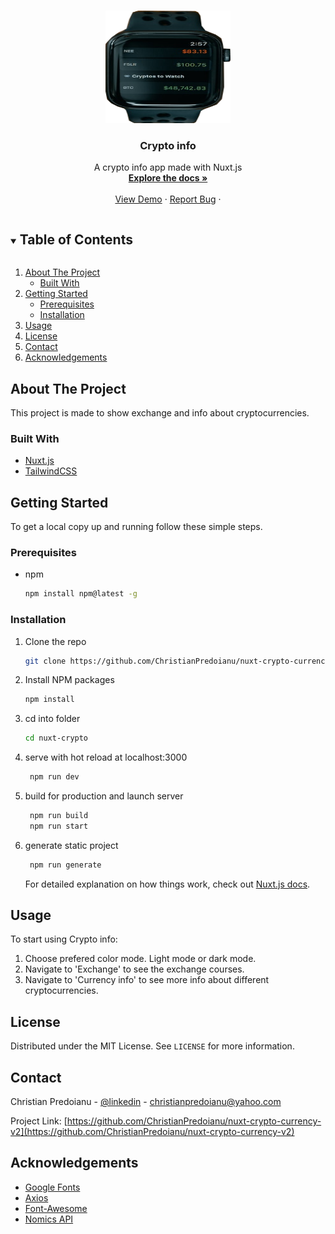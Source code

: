 
<!-- PROJECT LOGO -->
<br />
<p align="center">
  <a href="https://github.com/ChristianPredoianu/nuxt-crypto-currency-v2">
    <img src="assets/images/watch.png" alt="Logo" width="200" height="180">
  </a>

  <h3 align="center">Crypto info</h3>

  <p align="center">
   A crypto info app made with Nuxt.js
    <br />
    <a href="https://github.com/ChristianPredoianu/nuxt-crypto-currency-v2"><strong>Explore the docs »</strong></a>
    <br />
    <br />
    <a href="https://nuxtcryptov2.netlify.app/">View Demo</a>
    ·
    <a href="https://github.com/ChristianPredoianu/nuxt-crypto-currency-v2/issues/issues">Report Bug</a>
    ·
   
  </p>
</p>



<!-- TABLE OF CONTENTS -->
<details open="open">
  <summary><h2 style="display: inline-block">Table of Contents</h2></summary>
  <ol>
    <li>
      <a href="#about-the-project">About The Project</a>
      <ul>
        <li><a href="#built-with">Built With</a></li>
      </ul>
    </li>
    <li>
      <a href="#getting-started">Getting Started</a>
      <ul>
        <li><a href="#prerequisites">Prerequisites</a></li>
        <li><a href="#installation">Installation</a></li>
      </ul>
    </li>
    <li><a href="#usage">Usage</a></li>
    <li><a href="#license">License</a></li>
    <li><a href="#contact">Contact</a></li>
    <li><a href="#acknowledgements">Acknowledgements</a></li>
  </ol>
</details>



<!-- ABOUT THE PROJECT -->
## About The Project

This project is made to show exchange and info about cryptocurrencies.

### Built With

* [Nuxt.js](https://nuxtjs.org/)
* [TailwindCSS](https://tailwindcss.com/)



<!-- GETTING STARTED -->
## Getting Started

To get a local copy up and running follow these simple steps.

### Prerequisites

* npm
  ```sh
  npm install npm@latest -g
  ```

### Installation

1. Clone the repo
   ```sh
   git clone https://github.com/ChristianPredoianu/nuxt-crypto-currency-v2.git
   ```
2. Install NPM packages
   ```sh
   npm install
   ``` 
3. cd into folder
   ```sh
   cd nuxt-crypto
   ``` 
4. serve with hot reload at localhost:3000
   ```sh
    npm run dev
   ``` 
5. build for production and launch server
   ```sh
    npm run build
    npm run start
   ```
6. generate static project
   ```sh
    npm run generate
   ```    
   
   For detailed explanation on how things work, check out [Nuxt.js docs](https://nuxtjs.org).
   
   
   
   
   
<!-- USAGE EXAMPLES -->
## Usage

To start using Crypto info:

1. Choose prefered color mode. Light mode or dark mode.
2. Navigate to 'Exchange' to see the exchange courses.
3. Navigate to 'Currency info' to see more info about different cryptocurrencies.
 


<!-- LICENSE -->
## License

Distributed under the MIT License. See `LICENSE` for more information.


<!-- CONTACT -->
## Contact

Christian Predoianu - [@linkedin](https://se.linkedin.com/in/christian-predoianu-369218157) - christianpredoianu@yahoo.com

Project Link: [https://github.com/ChristianPredoianu/nuxt-crypto-currency-v2](https://github.com/ChristianPredoianu/nuxt-crypto-currency-v2)



<!-- ACKNOWLEDGEMENTS -->
## Acknowledgements
* [Google Fonts](https://fonts.google.com/)
* [Axios](https://github.com/axios/axios)
* [Font-Awesome](https://fontawesome.com/)
* [Nomics API](https://nomics.com/docs/)





<!-- MARKDOWN LINKS & IMAGES -->
<!-- https://www.markdownguide.org/basic-syntax/#reference-style-links -->
[contributors-shield]: https://img.shields.io/github/contributors/github_username/repo.svg?style=for-the-badge
[contributors-url]: https://github.com/github_username/repo/graphs/contributors
[forks-shield]: https://img.shields.io/github/forks/github_username/repo.svg?style=for-the-badge
[forks-url]: https://github.com/github_username/repo/network/members
[stars-shield]: https://img.shields.io/github/stars/github_username/repo.svg?style=for-the-badge
[stars-url]: https://github.com/github_username/repo/stargazers
[issues-shield]: https://img.shields.io/github/issues/github_username/repo.svg?style=for-the-badge
[issues-url]: https://github.com/github_username/repo/issues
[license-shield]: https://img.shields.io/github/license/github_username/repo.svg?style=for-the-badge
[license-url]: https://github.com/github_username/repo/blob/master/LICENSE.txt
[linkedin-shield]: https://img.shields.io/badge/-LinkedIn-black.svg?style=for-the-badge&logo=linkedin&colorB=555
[linkedin-url]: https://linkedin.com/in/github_username 
 




